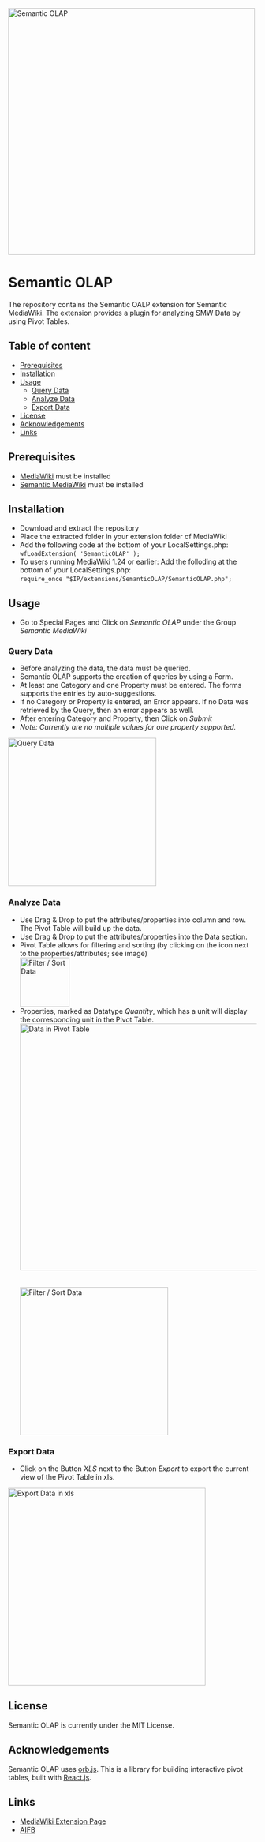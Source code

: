 <img src="https://user-images.githubusercontent.com/11618221/27022213-469aaaa8-4f4d-11e7-9457-643b86a045e4.png" alt="Semantic OLAP" title="Semantic OLAP" align="middle" height="500"/>


Semantic OLAP
======================

The repository contains the Semantic OALP extension for Semantic MediaWiki. The extension provides a plugin for analyzing SMW Data by using Pivot Tables.

<!--Click [here](https://sandbox.semantic-mediawiki.org/wiki/HaloTestEvent) for a Demo. -->

## Table of content
- [Prerequisites](#prerequisites)
- [Installation](#installation)
- [Usage](#usage)
    - [Query Data](#query-data)
    - [Analyze Data](#analyze-data)
    - [Export Data](#export-data)
- [License](#license)
- [Acknowledgements](#acknowledgements)
- [Links](#links)

## Prerequisites
* [MediaWiki](http://mediawiki.org) must be installed
* [Semantic MediaWiki](https://www.semantic-mediawiki.org/wiki/Semantic_MediaWiki) must be installed


## Installation
* Download and extract the repository
* Place the extracted folder in your extension folder of MediaWiki
* Add the following code at the bottom of your LocalSettings.php:</br>
```wfLoadExtension( 'SemanticOLAP' );```
* To users running MediaWiki 1.24 or earlier: Add the folloding at the bottom of your LocalSettings.php:</br>
```require_once "$IP/extensions/SemanticOLAP/SemanticOLAP.php";```


## Usage
* Go to Special Pages and Click on *Semantic OLAP* under the Group *Semantic MediaWiki*
 

### Query Data
* Before analyzing the data, the data must be queried.
* Semantic OLAP supports the creation of queries by using a Form.
* At least one Category and one Property must be entered. The forms supports the entries by auto-suggestions.
* If no Category or Property is entered, an Error appears. If no Data was retrieved by the Query, then an error appears as well.
* After entering Category and Property, then Click on *Submit*
* *Note: Currently are no multiple values for one property supported.*</br>
<img src="https://user-images.githubusercontent.com/11618221/27022216-469c44e4-4f4d-11e7-88d6-5e8a3fa8b964.png" alt="Query Data" title="Query Data" align="middle" height="300"/>


### Analyze Data
* Use Drag & Drop to put the attributes/properties into column and row. The Pivot Table will build up the data.
* Use Drag & Drop to put the attributes/properties into the Data section.
* Pivot Table allows for filtering and sorting (by clicking on the icon next to the properties/attributes; see image)</br>
<img src="https://user-images.githubusercontent.com/11618221/27022441-3facdd50-4f4e-11e7-93f7-8c38dd1546ff.png" alt="Filter / Sort Data" title="Filter / Sort Data" align="middle" height="100"/></br>
* Properties, marked as Datatype *Quantity*, which has a unit will display the corresponding unit in the Pivot Table.</br>
    <img src="https://user-images.githubusercontent.com/11618221/27022214-469b8a4a-4f4d-11e7-8e17-fc0cf32102af.png" alt="Data in Pivot Table" title="Data in Pivot Table" align="middle" height="500"/></br>
    </br></br><img src="https://user-images.githubusercontent.com/11618221/27022217-46a2024e-4f4d-11e7-80d1-c30bf24cfce9.png" alt="Filter / Sort Data" title="Filter / Sort Data" align="middle" height="300"/>

### Export Data
* Click on the Button *XLS* next to the Button *Export* to export the current view of the Pivot Table in xls.</br>
<img src="https://user-images.githubusercontent.com/11618221/27022218-46b9c834-4f4d-11e7-9d6a-43dc554bcda7.png" alt="Export Data in xls" title="Export Data in xls" align="middle" height="400"/>

## License
Semantic OLAP is currently under the MIT License.


## Acknowledgements
Semantic OLAP uses [orb.js](http://orbjs.net). This is a library for building interactive pivot tables, built with [React.js](http://facebook.github.io/react/).


## Links

* [MediaWiki Extension Page](https://www.mediawiki.org/wiki/Extension:Semantic_OLAP)
* [AIFB](http://www.aifb.kit.edu/web/Semantic_OLAP)
